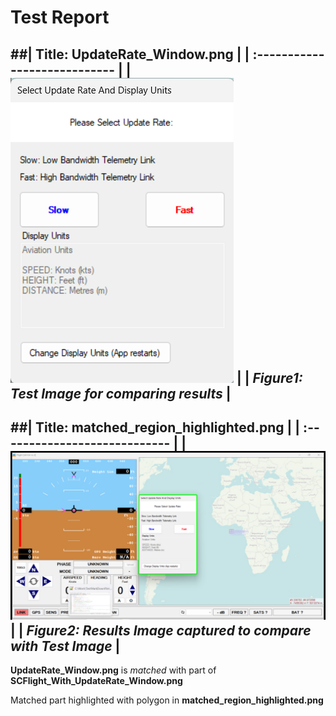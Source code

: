 # **Test Report**
##| Title: UpdateRate_Window.png |
| :---------------------------- |
| ![Test Image](../Test_Images/UpdateRate_Window.png) |
| *Figure1: Test Image for comparing results* |
----------------------------
##| Title: matched_region_highlighted.png |
| :---------------------------- |
| ![Result Image captured](../Result_Images/matched_region_highlighted.png) |
| *Figure2: Results Image captured to compare with Test Image* |
----------------------------
**UpdateRate_Window.png** is *matched* with part of **SCFlight_With_UpdateRate_Window.png**

Matched part highlighted with polygon in **matched_region_highlighted.png**

